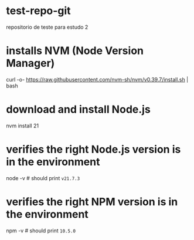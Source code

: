 # test-repo-git
repositorio de teste para estudo 2

# installs NVM (Node Version Manager)
curl -o- https://raw.githubusercontent.com/nvm-sh/nvm/v0.39.7/install.sh | bash

# download and install Node.js
nvm install 21

# verifies the right Node.js version is in the environment
node -v # should print `v21.7.3`

# verifies the right NPM version is in the environment
npm -v # should print `10.5.0`
